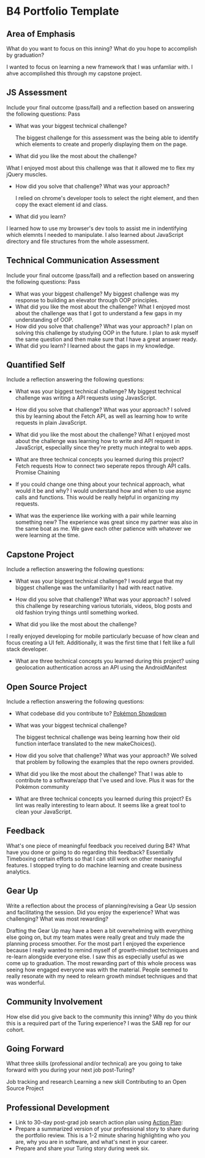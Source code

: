 # B4 Portfolio Template

## Area of Emphasis

What do you want to focus on this inning? What do you hope to accomplish by graduation?

I wanted to focus on learning a new framework that I was unfamliar with. I ahve accomplished this through my capstone project.

## JS Assessment

Include your final outcome (pass/fail) and a reflection based on answering the following questions:
Pass

* What was your biggest technical challenge?

  The biggest challenge for this assessment was the being able to identify which elements to create and properly displaying them on the page.

* What did you like the most about the challenge?

What I enjoyed most about this challenge was that it allowed me to flex my jQuery muscles.

* How did you solve that challenge? What was your approach?

  I relied on chrome's developer tools to select the right element, and then copy the exact element id and class.

* What did you learn?

 I learned how to use my browser's dev tools to assist me in indentifying which elemnts I needed to manipulate. I also learned about JavaScript directory and file structures from the whole assessment.


## Technical Communication Assessment

Include your final outcome (pass/fail) and a reflection based on answering the following questions:
Pass

* What was your biggest challenge?
  My biggest challenge was my response to building an elevator through OOP principles.
* What did you like the most about the challenge?
  What I enjoyed most about the challenge was that I got to understand a few gaps in my understanding of OOP.
* How did you solve that challenge? What was your approach?
  I plan on solving this challenge by studying OOP in the future. I plan to ask myself the same question and then make sure that I have a great answer ready.
* What did you learn?
  I learned about the gaps in my knowledge.

## Quantified Self

Include a reflection answering the following questions:

* What was your biggest technical challenge?
  My biggest technical challenge was writing a API requests using JavasScript.

* How did you solve that challenge? What was your approach?
  I solved this by learning about the Fetch API, as well as learning how to write requests in plain JavaScript.

* What did you like the most about the challenge?
  What I enjoyed most about the challenge was learning how to write and API request in JavaScript, especiallly since they're pretty much integral to web apps.

* What are three technical concepts you learned during this project?
  Fetch requests
  How to connect two seperate repos through API calls.
  Promise Chaining

* If you could change one thing about your technical approach, what would it be and why?
  I would understand how and when to use async calls and functions. This would be really helpful in organizing my requests.

* What was the experience like working with a pair while learning something new?
  The experience was great since my partner was also in the same boat as me. We gave each other patience with whatever we were learning at the time.

## Capstone Project

Include a reflection answering the following questions:

* What was your biggest technical challenge?
  I would argue that my biggest challenge was the unfamiliarity I had with react native.

* How did you solve that challenge? What was your approach?
  I solved this challenge by researching various tutorials, videos, blog posts and old fashion trying things until something worked.

* What did you like the most about the challenge?

I really enjoyed developing for mobile particularly becuase of how clean and focus creating a UI felt. Additionally, it was the first time that I felt like a full stack developer.

* What are three technical concepts you learned during this project?
  using geolocation
  authentication across an API
  using the AndroidManifest

## Open Source Project

Include a reflection answering the following questions:

* What codebase did you contribute to?
[Pokémon Showdown](https://github.com/Zarel/Pokemon-Showdown)

* What was your biggest technical challenge?

  The biggest technical challenge was being learning how their old function interface translated to the new makeChoices().   

* How did you solve that challenge? What was your approach?
  We solved that problem by following the examples that the repo owners provided.

* What did you like the most about the challenge?
  That I was able to contribute to a software/app that I've used and love. Plus it was for the Pokémon community

* What are three technical concepts you learned during this project?
  Es lint was really interesting to learn about. It seems like a great tool to clean your JavaScript.

## Feedback

What's one piece of meaningful feedback you received during B4? What have you done or going to do regarding this feedback?
Essentially Timeboxing certain efforts so that I can still work on other meaningful features. I stopped trying to do machine learning and create business analytics.

## Gear Up

Write a reflection about the process of planning/revising a Gear Up session and facilitating the session. Did you enjoy the experience? What was challenging? What was most rewarding?

Drafting the Gear Up may have a been a bit overwhelming with everything else going on, but my team mates were really great and truly made the planning process smoother. For the most part I enjoyed the experience because I really wanted to remind myself of growth-mindset techniques and re-learn alongside everyone else. I saw this as especially useful as we come up to graduation. The most rewarding part of this whole process was seeing how engaged everyone was with the material. People seemed to really resonate with my need to relearn growth mindset techniques and that was wonderful. 

## Community Involvement

How else did you give back to the community this inning? Why do you think this is a required part of the Turing experience?
I was the SAB rep for our cohort.

## Going Forward

What three skills (professional and/or technical) are you going to take forward with you during your next job post-Turing?

Job tracking and research
Learning a new skill
Contributing to an Open Source Project

## Professional Development

* Link to 30-day post-grad job search action plan using [Action Plan](https://github.com/rickyamparo/career-development-curriculum/blob/387f1fe2e372e30b62e91c3c247f57a06f5b0e97/module_four/post_grad_plan.md):
* Prepare a summarized version of your professional story to share during the portfolio review. This is a 1-2 minute sharing highlighting who you are, why you are in software, and what's next in your career.
* Prepare and share your Turing story during week six.
